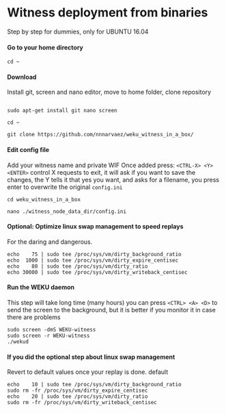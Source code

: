 # Witness deployment from binaries
Step by step for dummies, only for UBUNTU 16.04

#### Go to your home directory
```
cd ~
```

#### Download
Install git, screen and nano editor, move to home folder, clone repository
```

sudo apt-get install git nano screen

cd ~

git clone https://github.com/nnnarvaez/weku_witness_in_a_box/ 

```

#### Edit config file
Add your witness name and private WIF
Once added press: `<CTRL-X> <Y> <ENTER>`
control X requests to exit, it will ask if you want to save the changes, the Y tells it that yes you want, and asks for a filename, you press enter to overwrite the original `config.ini`

```
cd weku_witness_in_a_box

nano ./witness_node_data_dir/config.ini

```

#### Optional: Optimize linux swap management to speed replays
For the daring and dangerous.
```
echo    75 | sudo tee /proc/sys/vm/dirty_background_ratio
echo  1000 | sudo tee /proc/sys/vm/dirty_expire_centisec
echo    80 | sudo tee /proc/sys/vm/dirty_ratio
echo 30000 | sudo tee /proc/sys/vm/dirty_writeback_centisec
``` 

#### Run the WEKU daemon 
This step will take long time (many hours) you can press `<CTRL> <A> <D>` to send the screen to the background, but it is better if you monitor it in case there are problems

```
sudo screen -dmS WEKU-witness
sudo screen -r WEKU-witness
./wekud
```



#### If you did the optional step about linux swap management
Revert to default values once your replay is done. 
default
```
echo    10 | sudo tee /proc/sys/vm/dirty_background_ratio
sudo rm -fr /proc/sys/vm/dirty_expire_centisec
echo    20 | sudo tee /proc/sys/vm/dirty_ratio
sudo rm -fr /proc/sys/vm/dirty_writeback_centisec
```
